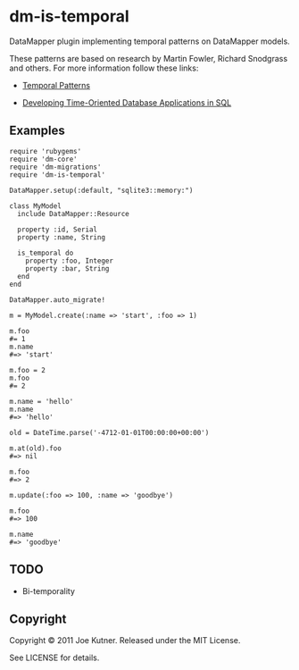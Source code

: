dm-is-temporal
==================================

DataMapper plugin implementing temporal patterns on DataMapper models.

These patterns are based on research by Martin Fowler, Richard Snodgrass and others.  For more information follow these links:

+  [Temporal Patterns](http://martinfowler.com/eaaDev/timeNarrative.html)

+  [Developing Time-Oriented Database Applications in SQL](http://www.cs.arizona.edu/people/rts/publications.html)

Examples
---------

    require 'rubygems'
    require 'dm-core'
    require 'dm-migrations'
    require 'dm-is-temporal'
    
    DataMapper.setup(:default, "sqlite3::memory:")
        
    class MyModel
      include DataMapper::Resource
    
      property :id, Serial
      property :name, String
    
      is_temporal do
        property :foo, Integer
        property :bar, String
      end
    end
        
    DataMapper.auto_migrate!
    
    m = MyModel.create(:name => 'start', :foo => 1)
        
    m.foo
    #= 1
    m.name  
    #=> 'start'
    
    m.foo = 2
    m.foo
    #= 2
    
    m.name = 'hello'
    m.name  
    #=> 'hello'

    old = DateTime.parse('-4712-01-01T00:00:00+00:00')

    m.at(old).foo
    #=> nil

    m.foo
    #=> 2
    
    m.update(:foo => 100, :name => 'goodbye')
    
    m.foo
    #=> 100

    m.name
    #=> 'goodbye'

TODO
------

+  Bi-temporality


Copyright
----------

Copyright © 2011 Joe Kutner. Released under the MIT License.

See LICENSE for details.